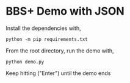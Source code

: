 # BBS+ Demo with JSON

Install the dependencies with,
```
python -m pip requirements.txt
```

From the root directory, run the demo with,
```
python demo.py
```
Keep hitting ("Enter") until the demo ends